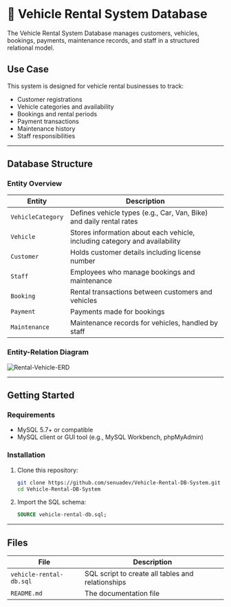 # 🚗 Vehicle Rental System Database

The Vehicle Rental System Database manages customers, vehicles, bookings, payments, maintenance records, and staff in a structured relational model.

## Use Case

This system is designed for vehicle rental businesses to track:

- Customer registrations
- Vehicle categories and availability
- Bookings and rental periods
- Payment transactions
- Maintenance history
- Staff responsibilities

---

## Database Structure

### Entity Overview

| Entity           | Description |
|------------------|-------------|
| `VehicleCategory`| Defines vehicle types (e.g., Car, Van, Bike) and daily rental rates |
| `Vehicle`        | Stores information about each vehicle, including category and availability |
| `Customer`       | Holds customer details including license number |
| `Staff`          | Employees who manage bookings and maintenance |
| `Booking`        | Rental transactions between customers and vehicles |
| `Payment`        | Payments made for bookings |
| `Maintenance`    | Maintenance records for vehicles, handled by staff |

### Entity-Relation Diagram
![Rental-Vehicle-ERD](https://github.com/user-attachments/assets/ab337f49-69b5-4626-b188-a1c80c6efae6)

---

## Getting Started

### Requirements
- MySQL 5.7+ or compatible
- MySQL client or GUI tool (e.g., MySQL Workbench, phpMyAdmin)

### Installation

1. Clone this repository:
   ```bash
   git clone https://github.com/senuadev/Vehicle-Rental-DB-System.git
   cd Vehicle-Rental-DB-System
   ```
2. Import the SQL schema:
   ```sql
   SOURCE vehicle-rental-db.sql;
   ```

---

## Files

| File                        | Description                                       |
| --------------------------- | ------------------------------------------------- |
| `vehicle-rental-db.sql` | SQL script to create all tables and relationships |
| `README.md`                 | The documentation file                           |

